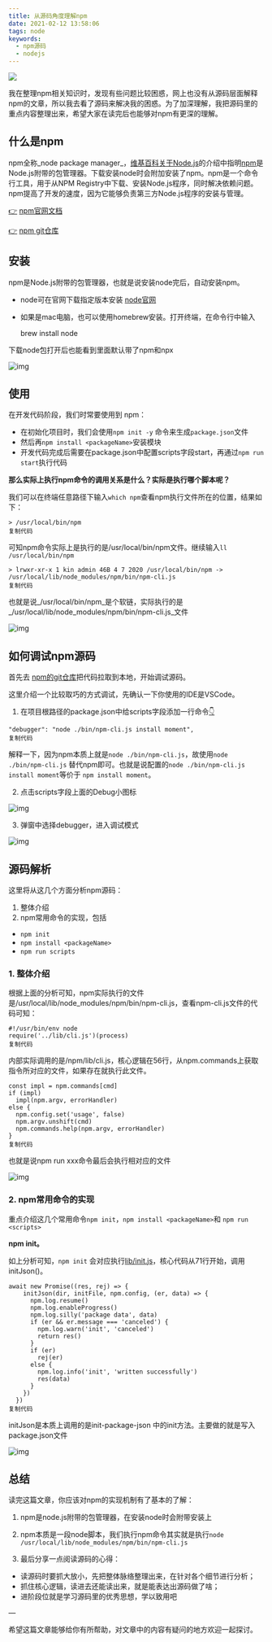 ```yaml
---
title: 从源码角度理解npm
date: 2021-02-12 13:58:06
tags: node
keywords:
  - npm源码
  - nodejs
---
```



![](https://p6-juejin.byteimg.com/tos-cn-i-k3u1fbpfcp/4d8c3afabef14766adf570beb5a06e75~tplv-k3u1fbpfcp-watermark.image)

我在整理npm相关知识时，发现有些问题比较困惑，网上也没有从源码层面解释npm的文章，所以我去看了源码来解决我的困惑。为了加深理解，我把源码里的重点内容整理出来，希望大家在读完后也能够对npm有更深的理解。
<!-- more -->
## 什么是npm

npm全称_node package manager_，[维基百科关于Node.js](https://zh.wikipedia.org/zh-hans/Node.js#)的介绍中指明[npm](https://zh.wikipedia.org/zh-hans/Node.js#npm)是Node.js附带的包管理器。下载安装node时会附加安装了npm。npm是一个命令行工具，用于从NPM Registry中下载、安装Node.js程序，同时解决依赖问题。npm提高了开发的速度，因为它能够负责第三方Node.js程序的安装与管理。

[👉](https://emojipedia.org/backhand-index-pointing-right/) [npm官网文档](https://docs.npmjs.com/about-npm/)

[👉](https://emojipedia.org/backhand-index-pointing-right/) [npm git仓库](https://github.com/npm/cli)

## 安装

npm是Node.js附带的包管理器，也就是说安装node完后，自动安装npm。

- node可在官网下载指定版本安装 [node官网](https://nodejs.org/en/download/)

- 如果是mac电脑，也可以使用homebrew安装。打开终端，在命令行中输入

  brew install node

下载node包打开后也能看到里面默认带了npm和npx

![img](https://p1-juejin.byteimg.com/tos-cn-i-k3u1fbpfcp/bb1953197a2b4519a056f4049ca038ee~tplv-k3u1fbpfcp-watermark.image)

## 使用

在开发代码阶段，我们时常要使用到 npm：

- 在初始化项目时，我们会使用`npm init -y` 命令来生成`package.json`文件
- 然后再`npm install <packageName>`安装模块
- 开发代码完成后需要在package.json中配置scripts字段start，再通过`npm run start`执行代码

**那么实际上执行npm命令的调用关系是什么？实际是执行哪个脚本呢？**

我们可以在终端任意路径下输入`which npm`查看npm执行文件所在的位置，结果如下：

```
> /usr/local/bin/npm
复制代码
```

可知npm命令实际上是执行的是/usr/local/bin/npm文件。继续输入`ll /usr/local/bin/npm`

```
> lrwxr-xr-x 1 kin admin 46B 4 7 2020 /usr/local/bin/npm -> /usr/local/lib/node_modules/npm/bin/npm-cli.js
复制代码
```

也就是说_/usr/local/bin/npm_是个软链，实际执行的是_/usr/local/lib/node_modules/npm/bin/npm-cli.js_文件

![img](https://p6-juejin.byteimg.com/tos-cn-i-k3u1fbpfcp/b37ae13045e04038b7e3cd98946410cf~tplv-k3u1fbpfcp-watermark.image)

## 如何调试npm源码

首先去 [npm的git仓库](https://github.com/npm/cli)把代码拉取到本地，开始调试源码。

这里介绍一个比较取巧的方式调试，先确认一下你使用的IDE是VSCode。

1. 在项目根路径的package.json中给scripts字段添加一行命令[👇](https://emojipedia.org/backhand-index-pointing-down/)

```
"debugger": "node ./bin/npm-cli.js install moment",
复制代码
```

解释一下，因为npm本质上就是`node ./bin/npm-cli.js`，故使用`node ./bin/npm-cli.js` 替代npm即可。也就是说配置的`node ./bin/npm-cli.js install moment`等价于 `npm install moment`。

2. 点击scripts字段上面的Debug小图标

![img](https://p1-juejin.byteimg.com/tos-cn-i-k3u1fbpfcp/4f24593bd1ab4acdbb629ea6bc480221~tplv-k3u1fbpfcp-watermark.image)

3. 弹窗中选择debugger，进入调试模式

![img](https://p1-juejin.byteimg.com/tos-cn-i-k3u1fbpfcp/3eab956a25c94db88212a4531184eddb~tplv-k3u1fbpfcp-watermark.image)

## 源码解析

这里将从这几个方面分析npm源码：

1. 整体介绍
2. npm常用命令的实现，包括

- `npm init`
- `npm install <packageName>`
- `npm run scripts`

### 1. 整体介绍

根据上面的分析可知，npm实际执行的文件是/usr/local/lib/node_modules/npm/bin/npm-cli.js，查看npm-cli.js文件的代码可知：

```
#!/usr/bin/env node 
require('../lib/cli.js')(process)
复制代码
```

内部实际调用的是/npm/lib/cli.js，核心逻辑在56行，从npm.commands上获取指令所对应的文件，如果存在就执行此文件。

```
const impl = npm.commands[cmd]
if (impl)
  impl(npm.argv, errorHandler)
else {
  npm.config.set('usage', false)
  npm.argv.unshift(cmd)
  npm.commands.help(npm.argv, errorHandler)
}
复制代码
```

也就是说npm run xxx命令最后会执行相对应的文件

![img](https://p1-juejin.byteimg.com/tos-cn-i-k3u1fbpfcp/20a8459002ce459598f49a95ce7c7fd8~tplv-k3u1fbpfcp-watermark.image)

### 2. npm常用命令的实现

重点介绍这几个常用命令`npm init`，`npm install <packageName>`和 `npm run <scripts>`

**npm init。**

如上分析可知，`npm init` 会对应执行[lib/init.js](https://github.com/npm/cli/blob/latest/lib/init.js)，核心代码从71行开始，调用initJson()。

```
await new Promise((res, rej) => {
    initJson(dir, initFile, npm.config, (er, data) => {
      npm.log.resume()
      npm.log.enableProgress()
      npm.log.silly('package data', data)
      if (er && er.message === 'canceled') {
        npm.log.warn('init', 'canceled')
        return res()
      }
      if (er)
        rej(er)
      else {
        npm.log.info('init', 'written successfully')
        res(data)
      }
    })
  })
复制代码
```

 initJson是本质上调用的是init-package-json 中的init方法。主要做的就是写入package.json文件

![img](https://p1-juejin.byteimg.com/tos-cn-i-k3u1fbpfcp/4772ce381e9e49ba8baa182cb001101f~tplv-k3u1fbpfcp-watermark.image)

## 总结

读完这篇文章，你应该对npm的实现机制有了基本的了解：

1. npm是node.js附带的包管理器，在安装node时会附带安装上

2. npm本质是一段node脚本，我们执行npm命令其实就是执行`node /usr/local/lib/node_modules/npm/bin/npm-cli.js`

3. 最后分享一点阅读源码的心得：

- 读源码时要抓大放小，先把整体脉络整理出来，在针对各个细节进行分析；
- 抓住核心逻辑，读进去还能读出来，就是能表达出源码做了啥；
- 进阶段位就是学习源码里的优秀思想，学以致用吧

—

希望这篇文章能够给你有所帮助，对文章中的内容有疑问的地方欢迎一起探讨。